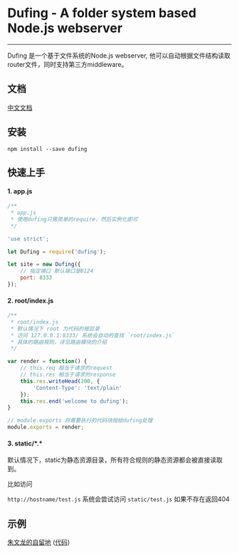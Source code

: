 # Dufing - A folder system based Node.js webserver

--------------------------------------------------------------------------------

Dufing 是一个基于文件系统的Node.js webserver, 他可以自动根据文件结构读取router文件，同时支持第三方middleware。

## 文档

[中文文档](http://zmofei.github.io/dufing/)


## 安装

```
npm install --save dufing
```

## 快速上手

#### 1. app.js

```JavaScript
/**
 * app.js
 * 使用dufing只需简单的require，然后实例化即可
 */

'use strict';

let Dufing = require('dufing');

let site = new Dufing({
    // 指定端口 默认端口是8124
    port: 8333
});
```

#### 2. root/index.js

```JavaScript
/**
 * root/index.js
 * 默认情况下 root 为代码的根目录
 * 访问 127.0.0.1:8333/ 系统会自动的查找 `root/index.js`
 * 具体的路由规则，详见路由模块的介绍
 */

var render = function() {
    // this.req 相当于请求的request
    // this.res 相当于请求的response
    this.res.writeHead(200, {
        'Content-Type': 'text/plain'
    });
    this.res.end('welcome to dufing');
}

// module.exports 将需要执行的代码块抛给dufing处理
module.exports = render;
```

#### 3. static/\*.\*

默认情况下，static为静态资源目录，所有符合规则的静态资源都会被直接读取到。

比如访问

`http://hostname/test.js` 系统会尝试访问 `static/test.js` 如果不存在返回404

## 示例
[朱文龙的自留地](http://www.zhuwenlong.com) ([代码](https://github.com/zmofei/myblog))
